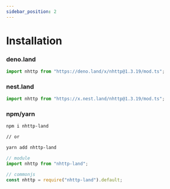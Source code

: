 ```yaml
---
sidebar_position: 2
---
```


# Installation

### deno.land

```ts
import nhttp from "https://deno.land/x/nhttp@1.3.19/mod.ts";
```

### nest.land

```ts
import nhttp from "https://x.nest.land/nhttp@1.3.19/mod.ts";
```

### npm/yarn

```bash
npm i nhttp-land

// or

yarn add nhttp-land
```

```ts
// module
import nhttp from "nhttp-land";

// commonjs
const nhttp = require("nhttp-land").default;
```